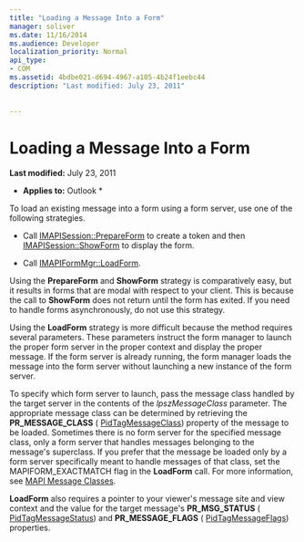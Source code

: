 ```yaml
---
title: "Loading a Message Into a Form"
manager: soliver
ms.date: 11/16/2014
ms.audience: Developer
localization_priority: Normal
api_type:
- COM
ms.assetid: 4bdbe021-d694-4967-a105-4b24f1eebc44
description: "Last modified: July 23, 2011"
 
 
---
```


# Loading a Message Into a Form

 **Last modified:** July 23, 2011 
  
 * **Applies to:** Outlook * 
  
To load an existing message into a form using a form server, use one of the following strategies.
  
- Call [IMAPISession::PrepareForm](imapisession-prepareform.md) to create a token and then [IMAPISession::ShowForm](imapisession-showform.md) to display the form. 
    
- Call [IMAPIFormMgr::LoadForm](imapiformmgr-loadform.md). 
    
Using the **PrepareForm** and **ShowForm** strategy is comparatively easy, but it results in forms that are modal with respect to your client. This is because the call to **ShowForm** does not return until the form has exited. If you need to handle forms asynchronously, do not use this strategy. 
  
Using the **LoadForm** strategy is more difficult because the method requires several parameters. These parameters instruct the form manager to launch the proper form server in the proper context and display the proper message. If the form server is already running, the form manager loads the message into the form server without launching a new instance of the form server. 
  
To specify which form server to launch, pass the message class handled by the target server in the contents of the  _lpszMessageClass_ parameter. The appropriate message class can be determined by retrieving the **PR_MESSAGE_CLASS** ( [PidTagMessageClass](pidtagmessageclass-canonical-property.md)) property of the message to be loaded. Sometimes there is no form server for the specified message class, only a form server that handles messages belonging to the message's superclass. If you prefer that the message be loaded only by a form server specifically meant to handle messages of that class, set the MAPIFORM_EXACTMATCH flag in the **LoadForm** call. For more information, see [MAPI Message Classes](mapi-message-classes.md).
  
 **LoadForm** also requires a pointer to your viewer's message site and view context and the value for the target message's **PR_MSG_STATUS** ( [PidTagMessageStatus](pidtagmessagestatus-canonical-property.md)) and **PR_MESSAGE_FLAGS** ( [PidTagMessageFlags](pidtagmessageflags-canonical-property.md)) properties.
  

